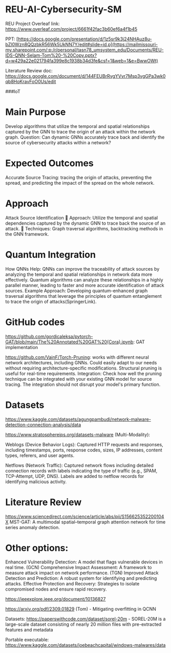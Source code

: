 # REU-AI-Cybersecurity-SM
REU Project Overleaf link: https://www.overleaf.com/project/6661f42fac3b60ef6a4f1b45

PPT: [https://docs.google.com/presentation/d/1z5sr9k3j24NHAuz8u-bZl0Wzn8QQzbkR56Wk5UkNN7Y/edit#slide=id.p](https://mailmissouri-my.sharepoint.com/:p:/r/personal/tasn78_umsystem_edu/Documents/REU-IDS-QNN-Selam-Tom%20-%20Copy.pptx?d=w429a22e021794fa399e8c1938b34d3fe&csf=1&web=1&e=BwwOWt)

Literature Review doc: https://docs.google.com/document/d/144FEUBrRvgYVvr7Msp3vgGPa3wk0qb8HoKravFoO0Us/edit

###IoT

# Main Purpose
Develop algorithms that utilize the temporal and spatial relationships captured by the GNN to trace the origin of an attack within the network graph. Question: Can dynamic GNNs accurately trace back and identify the source of cybersecurity attacks within a network?

# Expected Outcomes
Accurate Source Tracing: tracing the origin of attacks, preventing the spread, and predicting the impact of the spread on the whole network.
# Approach
Attack Source Identification
 Approach: Utilize the temporal and spatial dependencies captured by the dynamic GNN to trace back the source of an attack.
 Techniques: Graph traversal algorithms, backtracking methods in the GNN framework.

# Quantum Integration
How QNNs Help: QNNs can improve the traceability of attack sources by analyzing the temporal and spatial relationships in network data more effectively. Quantum algorithms can analyze these relationships in a highly parallel manner, leading to faster and more accurate identification of attack sources. Example Approach: Developing quantum-enhanced graph traversal algorithms that leverage the principles of quantum entanglement to trace the origin of attacks​ (SpringerLink)​.

# GitHub codes
https://github.com/gordicaleksa/pytorch-GAT/blob/main/The%20Annotated%20GAT%20(Cora).ipynb: GAT implementation

https://github.com/VainF/Torch-Pruning: works with different neural network architectures, including GNNs. Could easily adapt to our needs without requiring architecture-specific modifications. Structural pruning is useful for real-time requirements.
Integration: Check how well the pruning technique can be integrated with your existing GNN model for source tracing. The integration should not disrupt your model's primary function.

# Datasets
https://www.kaggle.com/datasets/agungpambudi/network-malware-detection-connection-analysis/data 

https://www.stratosphereips.org/datasets-malware (Multi-Modality): 

Weblogs (Device Behavior Logs): Captured HTTP requests and responses, including timestamps, ports, response codes, sizes, IP addresses, content types, referers, and user agents.

Netflows (Network Traffic): Captured network flows including detailed connection records with labels indicating the type of traffic (e.g., SPAM, TCP-Attempt, UDP, DNS).
Labels are added to netflow records for identifying malicious activity.


# Literature Review
https://www.sciencedirect.com/science/article/abs/pii/S156625352200104X MST-GAT: A multimodal spatial–temporal graph attention network for time series anomaly detection.


# Other options:

Enhanced Vulnerability Detection: A model that flags vulnerable devices in real time. (GCN)
Comprehensive Impact Assessment: A framework to measure attack impact on network performance. (TGN)
Improved Attack Detection and Prediction: A robust system for identifying and predicting attacks.
Effective Protection and Recovery: Strategies to isolate compromised nodes and ensure rapid recovery.



https://ieeexplore.ieee.org/document/10136827

https://arxiv.org/pdf/2309.01829 (Tom) - Mitigating overfitting in QCNN

Datasets:
https://paperswithcode.com/dataset/sorel-20m - SOREL-20M is a large-scale dataset consisting of nearly 20 million files with pre-extracted features and metadata

Portable executable:
https://www.kaggle.com/datasets/joebeachcapital/windows-malwares/data
